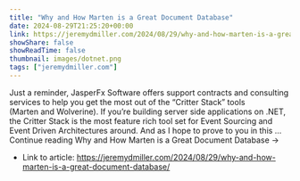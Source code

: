 ```yaml
---
title: "Why and How Marten is a Great Document Database"
date: 2024-08-29T21:25:20+00:00
link: https://jeremydmiller.com/2024/08/29/why-and-how-marten-is-a-great-document-database/
showShare: false
showReadTime: false
thumbnail: images/dotnet.png
tags: ["jeremydmiller.com"]
---
```

Just a reminder, JasperFx Software offers support contracts and consulting services to help you get the most out of the “Critter Stack” tools (Marten and Wolverine). If you’re building server side applications on .NET, the Critter Stack is the most feature rich tool set for Event Sourcing and Event Driven Architectures around. And as I hope to prove to you in this … Continue reading Why and How Marten is a Great Document Database →

- Link to article: https://jeremydmiller.com/2024/08/29/why-and-how-marten-is-a-great-document-database/